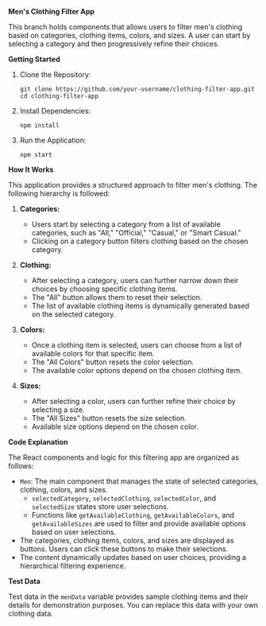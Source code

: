 **Men's Clothing Filter App**

This branch holds components that allows users to filter men's clothing based on categories, clothing items, colors, and sizes. A user can start by selecting a category and then progressively refine their choices.

**Getting Started**

1. Clone the Repository:
   ```shell
   git clone https://github.com/your-username/clothing-filter-app.git
   cd clothing-filter-app
   ```

2. Install Dependencies:
   ```shell
   npm install
   ```

3. Run the Application:
   ```shell
   npm start
   ```

**How It Works**

This application provides a structured approach to filter men's clothing. The following hierarchy is followed:

1. **Categories:**
   - Users start by selecting a category from a list of available categories, such as "All," "Official," "Casual," or "Smart Casual."
   - Clicking on a category button filters clothing based on the chosen category.

2. **Clothing:**
   - After selecting a category, users can further narrow down their choices by choosing specific clothing items.
   - The "All" button allows them to reset their selection.
   - The list of available clothing items is dynamically generated based on the selected category.

3. **Colors:**
   - Once a clothing item is selected, users can choose from a list of available colors for that specific item.
   - The "All Colors" button resets the color selection.
   - The available color options depend on the chosen clothing item.

4. **Sizes:**
   - After selecting a color, users can further refine their choice by selecting a size.
   - The "All Sizes" button resets the size selection.
   - Available size options depend on the chosen color.

**Code Explanation**

The React components and logic for this filtering app are organized as follows:

- `Men`: The main component that manages the state of selected categories, clothing, colors, and sizes.
  - `selectedCategory`, `selectedClothing`, `selectedColor`, and `selectedSize` states store user selections.
  - Functions like `getAvailableClothing`, `getAvailableColors`, and `getAvailableSizes` are used to filter and provide available options based on user selections.
- The categories, clothing items, colors, and sizes are displayed as buttons. Users can click these buttons to make their selections.
- The content dynamically updates based on user choices, providing a hierarchical filtering experience.

**Test Data**

Test data in the `menData` variable provides sample clothing items and their details for demonstration purposes. You can replace this data with your own clothing data.
